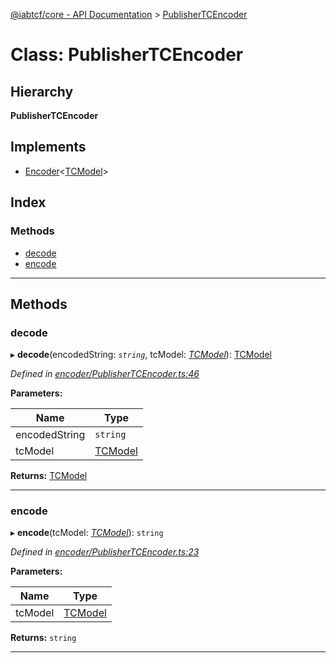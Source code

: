 [@iabtcf/core - API Documentation](../README.md) > [PublisherTCEncoder](../classes/publishertcencoder.md)

# Class: PublisherTCEncoder

## Hierarchy

**PublisherTCEncoder**

## Implements

* [Encoder](../interfaces/encoder.md)<[TCModel](tcmodel.md)>

## Index

### Methods

* [decode](publishertcencoder.md#decode)
* [encode](publishertcencoder.md#encode)

---

## Methods

<a id="decode"></a>

###  decode

▸ **decode**(encodedString: *`string`*, tcModel: *[TCModel](tcmodel.md)*): [TCModel](tcmodel.md)

*Defined in [encoder/PublisherTCEncoder.ts:46](https://github.com/chrispaterson/iabtcf-es/blob/5dac6b3/modules/core/src/encoder/PublisherTCEncoder.ts#L46)*

**Parameters:**

| Name | Type |
| ------ | ------ |
| encodedString | `string` |
| tcModel | [TCModel](tcmodel.md) |

**Returns:** [TCModel](tcmodel.md)

___
<a id="encode"></a>

###  encode

▸ **encode**(tcModel: *[TCModel](tcmodel.md)*): `string`

*Defined in [encoder/PublisherTCEncoder.ts:23](https://github.com/chrispaterson/iabtcf-es/blob/5dac6b3/modules/core/src/encoder/PublisherTCEncoder.ts#L23)*

**Parameters:**

| Name | Type |
| ------ | ------ |
| tcModel | [TCModel](tcmodel.md) |

**Returns:** `string`

___

